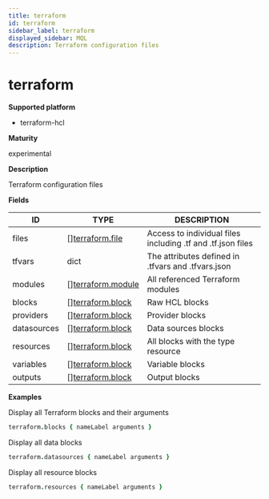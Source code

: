 ```yaml
---
title: terraform
id: terraform
sidebar_label: terraform
displayed_sidebar: MQL
description: Terraform configuration files
---
```


# terraform

**Supported platform**

- terraform-hcl

**Maturity**

experimental

**Description**

Terraform configuration files

**Fields**

| ID          | TYPE                                              | DESCRIPTION                                                 |
| ----------- | ------------------------------------------------- | ----------------------------------------------------------- |
| files       | &#91;&#93;[terraform.file](terraform.file.md)     | Access to individual files including .tf and .tf.json files |
| tfvars      | dict                                              | The attributes defined in .tfvars and .tfvars.json          |
| modules     | &#91;&#93;[terraform.module](terraform.module.md) | All referenced Terraform modules                            |
| blocks      | &#91;&#93;[terraform.block](terraform.block.md)   | Raw HCL blocks                                              |
| providers   | &#91;&#93;[terraform.block](terraform.block.md)   | Provider blocks                                             |
| datasources | &#91;&#93;[terraform.block](terraform.block.md)   | Data sources blocks                                         |
| resources   | &#91;&#93;[terraform.block](terraform.block.md)   | All blocks with the type resource                           |
| variables   | &#91;&#93;[terraform.block](terraform.block.md)   | Variable blocks                                             |
| outputs     | &#91;&#93;[terraform.block](terraform.block.md)   | Output blocks                                               |

**Examples**

Display all Terraform blocks and their arguments

```coffee
terraform.blocks { nameLabel arguments }
```

Display all data blocks

```coffee
terraform.datasources { nameLabel arguments }
```

Display all resource blocks

```coffee
terraform.resources { nameLabel arguments }
```
